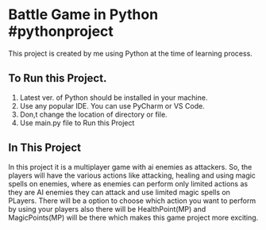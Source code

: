 
# Battle Game in Python #pythonproject

This project is created by me using Python at the time of 
learning process.


## To Run this Project.

1. Latest ver. of Python should be installed in your machine.
2. Use any popular IDE. You can use PyCharm or VS Code.
3. Don,t change the location of directory or file.
4. Use main.py file to Run this Project
## In This Project
In this project it is a multiplayer game with ai enemies as attackers. So, the players will have the various actions like attacking, healing and using magic spells on enemies, where as enemies can perform only limited actions as they are AI enemies they can attack and use limited magic spells on PLayers. There will be a option to choose which action you want to perform by using your players also there will be HealthPoint(MP) and MagicPoints(MP) will be there which makes this game project more exciting. 
